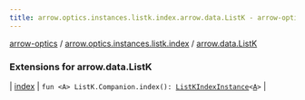 ```yaml
---
title: arrow.optics.instances.listk.index.arrow.data.ListK - arrow-optics
---
```


[arrow-optics](../../index.html) / [arrow.optics.instances.listk.index](../index.html) / [arrow.data.ListK](./index.html)

### Extensions for arrow.data.ListK

| [index](--index--.html) | `fun <A> ListK.Companion.index(): `[`ListKIndexInstance`](../../arrow.optics.instances/-list-k-index-instance/index.html)`<`[`A`](--index--.html#A)`>` |

